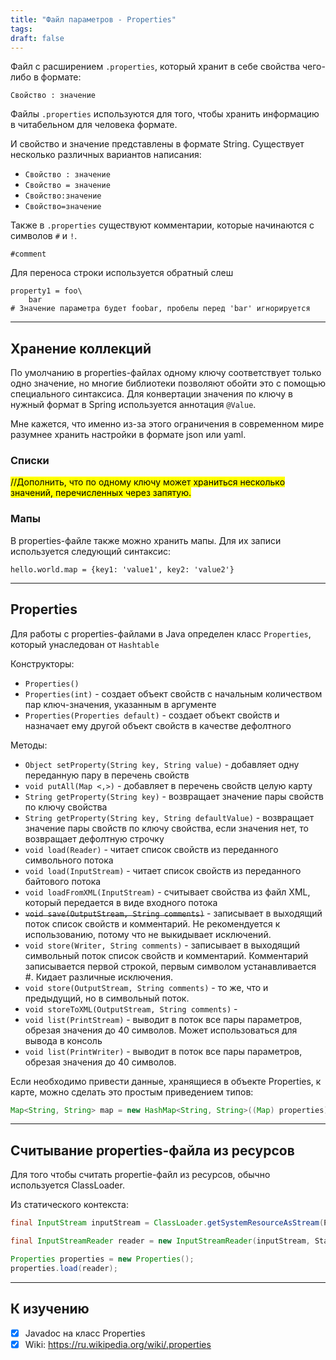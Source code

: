 ```yaml
---
title: "Файл параметров - Properties"
tags:
draft: false
---
```


Файл с расширением `.properties`, который хранит в себе свойства чего-либо в формате:
```properties
Свойство : значение
```

Файлы `.properties` используются для того, чтобы хранить информацию в читабельном для человека формате.

И свойство и значение представлены в формате String.
Существует несколько различных вариантов написания:
- `Свойство : значение`
- `Свойство = значение`
- `Свойство:значение`
- `Свойство=значение`

Также в `.properties` существуют комментарии, которые начинаются с символов `#` и `!`.
```properties
#comment
```

Для переноса строки используется обратный слеш
```properties
property1 = foo\
    bar
# Значение параметра будет foobar, пробелы перед 'bar' игнорируется
```


---
## Хранение коллекций

По умолчанию в properties-файлах одному ключу соответствует только одно значение, но многие библиотеки позволяют обойти это с помощью специального синтаксиса. Для конвертации значения по ключу в нужный формат в Spring используется аннотация `@Value`.

Мне кажется, что именно из-за этого ограничения в современном мире разумнее хранить настройки в формате json или yaml.

### Списки
<mark>//Дополнить, что по одному ключу может храниться несколько значений, перечисленных через запятую.</mark>

### Мапы

В properties-файле также можно хранить мапы. Для их записи используется следующий синтаксис:
```properties
hello.world.map = {key1: 'value1', key2: 'value2'}
```

---
## Properties

Для работы с properties-файлами в Java определен класс `Properties`, который унаследован от `Hashtable`

Конструкторы:
- `Properties()`
- `Properties(int)` - создает объект свойств с начальным количеством пар ключ-значения, указанным в аргументе
- `Properties(Properties default)` - создает объект свойств и назначает ему другой объект свойств в качестве дефолтного

Методы:
- `Object setProperty(String key, String value)` - добавляет одну переданную пару в перечень свойств
- `void putAll(Map <,>)` - добавляет в перечень свойств целую карту
- `String getProperty(String key)` - возвращает значение пары свойств по ключу свойства
- `String getProperty(String key, String defaultValue)` - возвращает значение пары свойств по ключу свойства, если значения нет, то возвращает дефолтную строчку
- `void load(Reader)` - читает список свойств из переданного символьного потока
- `void load(InputStream)` - читает список свойств из переданного байтового потока
- `void loadFromXML(InputStream)` - считывает свойства из файл XML, который передается в виде входного потока
- ~~`void save(OutputStream, String comments)`~~ - записывает в выходящий поток список свойств и комментарий. Не рекомендуется к использованию, потому что не выкидывает исключений.
- `void store(Writer, String comments)` - записывает в выходящий символьный поток список свойств и комментарий. Комментарий записывается первой строкой, первым символом устанавливается #. Кидает различные исключения.
- `void store(OutputStream, String comments)` - то же, что и предыдущий, но в символьный поток.
- `void storeToXML(OutputStream, String comments)` -
- `void list(PrintStream)` - выводит в поток все пары параметров, обрезая значения до 40 символов. Может использоваться для вывода в консоль
- `void list(PrintWriter)` - выводит в поток все пары параметров, обрезая значения до 40 символов.

Если необходимо привести данные, хранящиеся в объекте Properties, к карте, можно сделать это простым приведением типов:
```java
Map<String, String> map = new HashMap<String, String>((Map) properties);
```

---
## Считывание properties-файла из ресурсов

Для того чтобы считать propertie-файл из ресурсов, обычно используется ClassLoader.

Из статического контекста:
```java
final InputStream inputStream = ClassLoader.getSystemResourceAsStream(PROPERTIES_FILENAME);

final InputStreamReader reader = new InputStreamReader(inputStream, StandardCharsets.ISO_8859_1);

Properties properties = new Properties();
properties.load(reader);
```

---
## К изучению

- [X] Javadoc на класс Properties
- [X] Wiki: https://ru.wikipedia.org/wiki/.properties